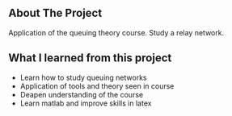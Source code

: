 <!-- ABOUT THE PROJECT -->
## About The Project

Application of the queuing theory course. Study a relay network.

## What I learned from this project
* Learn how to study queuing networks
* Application of tools and theory seen in course
* Deapen understanding of the course
* Learn matlab and improve skills in latex
